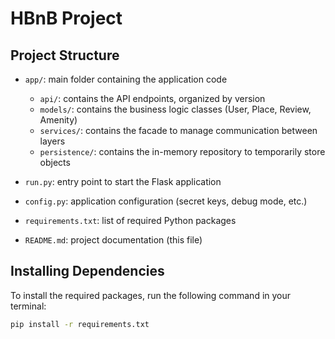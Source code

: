 # HBnB Project

## Project Structure

- `app/`: main folder containing the application code  
  - `api/`: contains the API endpoints, organized by version  
  - `models/`: contains the business logic classes (User, Place, Review, Amenity)  
  - `services/`: contains the facade to manage communication between layers  
  - `persistence/`: contains the in-memory repository to temporarily store objects  

- `run.py`: entry point to start the Flask application  
- `config.py`: application configuration (secret keys, debug mode, etc.)  
- `requirements.txt`: list of required Python packages  
- `README.md`: project documentation (this file)

## Installing Dependencies

To install the required packages, run the following command in your terminal:

```bash
pip install -r requirements.txt
